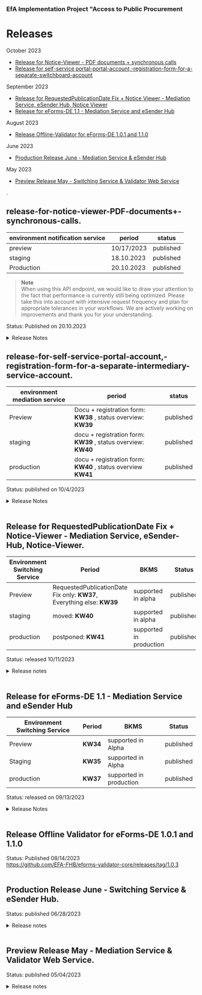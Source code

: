### EfA Implementation Project "Access to Public Procurement
# Releases

October 2023

- [Release for Notice-Viewer - PDF documents + synchronous calls](#Release-for-Notice-Viewer-PDF-documents-+-synchronous-calls)
- [Release for self-service portal-portal-account,-registration-form-for-a-separate-switchboard-account](#release-for-self-service-portal-portal-account,-registration-form-for-a-separate-switchboard-account)

September 2023

- [Release for RequestedPublicationDate Fix + Notice Viewer - Mediation Service, eSender Hub, Notice Viewer](#Release-for-RequestedPublicationDate-Fix-+-Notice-Viewer-Mediation-Service,-eSender-Hub,-Notice-Viewer)
- [Release for eForms-DE 1.1 - Mediation Service and eSender Hub](#Release-for-eForms-DE-1.1-Mediation-Service-and-eSender-Hub)

August 2023

- [Release Offline-Validator for eForms-DE 1.0.1 and 1.1.0](#Release-Offline-Validator-for-eForms-DE-1.0.1-and-1.1.0)

June 2023
  
- [Production Release June - Mediation Service & eSender Hub](#Production-Release-June-Mediation-Service-&-eSender-Hub)

May 2023

- [Preview Release May - Switching Service & Validator Web Service](#Preview-Release-May-Switching-Service-&-Validator-Webservice)

<a id=release-for-notice-viewer-PDF-documents-+-synchronous-calls></a>.
## release-for-notice-viewer-PDF-documents+-synchronous-calls.
| environment notification service | period | status |
|------------|-----------------------------|----------------|
| preview | 10/17/2023 | published |
| staging | 18.10.2023 | published |
| Production | 20.10.2023 | published |

> **Note** <br>
> When using this API endpoint, we would like to draw your attention to the fact that performance is currently still being optimized. Please take this into account with intensive request frequency and plan for appropriate tolerances in your workflows. We are actively working on improvements and thank you for your understanding.

Status: Published on 20.10.2023 <br>
<details>
<summary>Release Notes</summary>

### Notice Viewer
>**environments** <br>
> Preview https://viewer.preview-ozg-vermittlungsdienst.de <br>
> Staging https://viewer.staging-ozg-vermittlungsdienst.de<br>
> Production https://viewer.ozg-vermittlungsdienst.de<br>

- Backward compatibility with original `/view` endpoint.
- New endpoints for asynchronous HTML and PDF generation, same behavior as previous `view` endpoint, response is returned immediately, document is created in background.
  - `/view/async/html` and `/view/async/pdf`
- New endpoints for synchronous HTML and PDF generation, response with link is not returned until document is created.
  - `/view/sync/html` and `/view/sync/pdf`

</details>

<a id=release-for-self-service-portal-portal-account,-registration-form-for-a-separate-switching-service-account></a>
## release-for-self-service-portal-account,-registration-form-for-a-separate-intermediary-service-account.
| environment mediation service | period | status |
|------------|-----------------------------|----------------|
| Preview | Docu + registration form: **KW38** , status overview: **KW39** | published |
| staging | docu + registration form: **KW39** , status overview: **KW40** | published |
| production | docu + registration form: **KW40** , status overview **KW41** | published | |

Status: published on 10/4/2023 <br>
<details>
<summary>Release Notes</summary>

### Self-Service Portal
>**Environments** <br>
>NEW: Preview https://portal.preview-ozg-vermittlungsdienst.de <br>
>NEW: Staging https://portal.staging-ozg-vermittlungsdienst.de <br>
>NEW: Production https://portal.ozg-vermittlungsdienst.de<br>

### Show feature documentation + registration form
- Full documentation in portal incl. releases and maintenance pages
- Registration form for requesting new brokerage service accounts
  1. create a new portal account
  2. filling in the registration form for a separate mediation service account

### Feature status overview of announcements
- Status overview of all submitted announcements for mediation service accounts
  
</details>
<br>

<a id=Release-for-RequestedPublicationDate-Fix-+-Notice-Viewer-Switching-Service,-eSender-Hub,-Notice-Viewer></a>
## Release for RequestedPublicationDate Fix + Notice-Viewer - Mediation Service, eSender-Hub, Notice-Viewer.
| Environment Switching Service | Period | BKMS | Status |
|------------|-----------------------|---------------------------|--------|
| Preview | RequestedPublicationDate Fix only: **KW37**, Everything else: **KW39** | supported in alpha | published |
| staging | moved: **KW40** | supported in alpha | published |
| production | postponed: **KW41** | supported in production | published | |

Status: released 10/11/2023 <br>
<details>
<summary>Release notes</summary>

### Switching service
>**Environments** <br>
>NEW: Preview environment https://preview-ozg-vermittlungsdienst.de<br>
>NEW: Staging environment https://staging-ozg-vermittlungsdienst.de<br>
>Production environment https://ozg-vermittlungsdienst.de<br>

- Integration with new BKMS endpoint
- New naming of notification XML file in ASIC container: instead of 'notice.xml' now 'uuid.eforms.xml'
- Peppol integration with B2Brouter
- 'PublicationID' of TED is now processed and stored in the switching service

### Notice Viewer
>**Environments** <br>
>NEW: Preview environment https://viewer.preview-ozg-vermittlungsdienst.de<br>
>NEW: Staging environment https://viewer.staging-ozg-vermittlungsdienst.de<br>
>NEW: Production environment https://viewer.ozg-vermittlungsdienst.de<br>

- Authorization and integration with Mediator
- Support of eForms-DE 1.1.0 and -DE 1.0.1
- Latest DE SDK version added - 1.1.0 - 1.7.1
- Removal of files that are 24 hours older

Available as standalone web service with token authentication (same token as in mediator service can be used) for uploading XML files and as endpoint in mediator service for rendering already submitted announcements based on the

### eSender Hub
- New transformation from eForms-DE to eForms-EU regarding 'requestedPublicationDate', detailed explanation [here](/documentation/eForms_creation.md)

### Validator
>**Environments** <br>
>NEW: Preview environment https://validator.preview-ozg-vermittlungsdienst.de<br>
>NEW: Staging environment https://validator.staging-ozg-vermittlungsdienst.de<br>
>Production environment https://ozg-vermittlungsdienst.de<br>

- Schematron updates for eForms-DE 1.1 (https://projekte.kosit.org/eforms/eforms-de-schematron/-/releases/v0.6.2) and 1.0.1 (https://projekte.kosit.org/eforms/eforms-de-schematron/-/releases/v0.5.3)
- Token authorization for external validator
</details>
<br>

<a id=release-for-eForms-DE-1.1-switching-service-and-eSender-Hub></a>
## Release for eForms-DE 1.1 - Mediation Service and eSender Hub
| Environment Switching Service | Period | BKMS | Status |
|------------|-----------------------|---------------------------|----------------|
| Preview | **KW34** | supported in Alpha | published |
| Staging | **KW35** | supported in Alpha | published |
| production | **KW37** | supported in production | published |

Status: released on 09/13/2023 <br>
<details>
<summary>Release Notes</summary>

### Switching service
>**Environments** <br>
>Preview environment **until 09/15/2023**: https://preview.ozg-vermittlungsdienst.de, from 08/30/2023: https://preview-ozg-vermittlungsdienst.de <br>
>Staging environment **until 09/15/2023**: https://staging.ozg-vermittlungsdienst.de, from 08/30/2023: https://staging-ozg-vermittlungsdienst.de <br>
>Production environment https://ozg-vermittlungsdienst.de<br>

- Initial support for eForms-DE 1.1 (Schematron https://projekte.kosit.org/eforms/eforms-de-schematron/-/releases/v0.6.0)
- New DEMO endpoint for visualization of delivered eForms-DE documents /notice-viewer/{trackingCode} (currently returns only sample document)
- New job for re-sync of status information
- Various improvements for status change of notices and authentication

### eSender Hub
 - Initial eForms-DE 1.1 -> eForms-EU 1.7 transformation
</details>
<br>

<a id=Release-Offline-Validator-for-eForms-DE-1.0.1-and-1.1.0></a>
## Release Offline Validator for eForms-DE 1.0.1 and 1.1.0
Status: Published 08/14/2023<br>
https://github.com/EFA-FHB/eforms-validator-core/releases/tag/1.0.3
<br><br>

<a id=production-release-june-switching-service-&-eSender-Hub></a>
## Production Release June - Switching Service & eSender Hub.
Status: published 06/28/2023<br>
<details>
<summary>Release notes</summary>

### Switching service
>**environments<br>
>Preview environment https://preview.ozg-vermittlungsdienst.de<br>
>Staging environment https://staging.ozg-vermittlungsdienst.de<br>
>Production environment https://ozg-vermittlungsdienst.de<br>

>**Info** <br>
>After the production release in June, a user must be requested again for the production and staging environment, even if a user already exists in Preview.

- Added stop endpoint to stop national announcements in BKMS.
- Check that updates of announcements are not possible if the previous version has not been stopped or if it is already published
- Open Api description adapted
- Improved error messages when returning information to FVH.
- Added metrics to measure last successful and unsuccessful endpoint calls along with scheduled job runs
- Several optimizations and bug fixes
- Introduction of paging for scheduled jobs
- Improved auditing of eSender updates as they occur
- Internal validator integration improved, error types are now more clearly classified.
- Updated the response to the date of the last update of the PSPs and it is now more accurate.
- Changed names for error reasons:
Instead of DELIVERY_NOT_FOUND there is NOTICE_NOT_FOUND.
Instead of DELIVERY_ALREADY_PROCESSED it is NOTICE_ALREADY_PROCESSED
Instead of DELIVERY_METADATA_INVALID there is NOTICE_METADATA_INVALID
- New endpoint /v1/notices/status created - Returns status information for notices within a specified time period.

### eSender hub
- Implemented manual stop in BKMS when PSP stops notification.
- Implemented automatic stop in BKMS due to TED NOT_PUBLISHED
- Updated translations for error messages
- Transformations implemented: version conversion from eform-de-1.0 to eform-sdk-1.5 and conversion from DE code lists to EU code lists
- Implemented: Retrieval and storage of BKMS status PUBLISHED
- Jobs PROCESS_NOTICES and ALIGN_TED_STATUS improved
- Implemented account management application
- Improved response for mediation service in case of duplicates
- API keys for production and staging users updated
- Performance improvements
- Several optimizations and bug fixes
</details>
<br>

<a id=preview-release-may-intermediary-service-&-validator-webservice></a>
## Preview Release May - Mediation Service & Validator Web Service.
Status: published 05/04/2023<br>
<details>
<summary>Release notes</summary>
<br>

### Switching service
Preview environment https://bkms-mediator-app-preview.efa-fhb.apps-int.nortal.com
- Extension of API authorization to include refresh tokens<br>.
Details at [Connection to the mediator service](/documentation/Connection_to_mediator.md)

- Extension of status information to include transfer information (warnings and error messages).<br>
Details in [Status and transfer information](/documentation/Status_information.md).
- More detailed error messages
- Version check is now additionally performed using the data of the announcement service<br>.
When a change notice of a subthreshold notice is transferred, the following checks are made:<br>
-Is the announcement to be changed available in the BKMS?<br>
-Are there already several notices in the BKMS whose concatenated noticeId and noticeVersion match the Change Notice Version Identifier?<br>
-Is there a change notice in the BKMS that has already updated the version to be changed?<br>
This means only the latest version in a chain of notices will be updated.
- Subthreshold announcements published in the announcement service are given the status PUBLISHED.<br>
The status will be returned accordingly when a status query is made.
- Several optimizations and bug fixes
<br><br>

### Validator
Preview environment https://eforms-validator-preview.efa-fhb.apps-int.nortal.com
- Extension of the result report with the rule name `rule` and the applied rule `ruleContent`.

- Several optimizations and bug fixes
</details>
<br>
</details>
